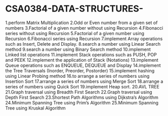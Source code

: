 # CSA0384-DATA-STRUCTURES-
1.perform Matrix Multiplication 
2.Odd or Even number from a given set of numbers 
3.Factorial of a given number without using Recursion 
4.Fibonacci series without using Recursion 
5.Factorial of a given number using Recursion 
6.Fibonacci series using Recursion 
7.implement Array operations such as Insert, Delete and Display. 
8.search a number using Linear Search method 
9.search a number using Binary Search method 
10.implement Linked list operations 
11.implement Stack operations such as PUSH, POP and PEEK 
12.implement the application of Stack (Notations) 
13.implement Queue operations such as ENQUEUE, DEQUEUE and Display 
14.implement the Tree Traversals (Inorder, Preorder, Postorder) 
15.implement hashing using Linear Probing method 
16.to arrange a series of numbers using Insertion Sort 
17.arrange a series of numbers using Merge Sort 
18.arrange a series of numbers using Quick Sort 
19.implement Heap sort. 
20.AVL TREE 
21.Graph traversal using Breadth First Search 
22.Graph traversal using Depth First Search 
23.Shortest Path Algorithms using Dijkstra’s Algorithm 
24.Minimum Spanning Tree using Prim’s Algorithm 
25.Minimum Spanning Tree using Kruskal Algorithm

